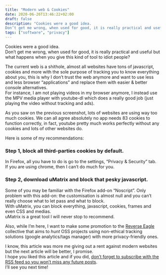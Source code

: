 ```yaml
---
title: "Modern web & Cookies"
date: 2020-06-26T13:46:22+02:00
draft: false
description: "Cookies were a good idea.
Don’t get me wrong, when used for good, it is really practical and useful but what happens when you give this kind of tool to idiot people?"
tags: ["software", "privacy"]
---
```


Cookies were a good idea.  
Don’t get me wrong, when used for good, it is really practical and useful but what happens when you give this kind of tool to idiot people?

The current web is a shithole, almost all websites have tons of javascript, cookies and more with the sole purpose of tracking you to know everything about you, this is why I don’t trust the web anymore and want to use less and less browser “applications” and replace them with easier & better console alternatives.  
For instance, I am not playing videos in my browser anymore, I instead use the MPV media player with youtube-dl which does a really good job (just playing the video without tracking and ads).

As you saw on the previous screenshot, lots of websites are using way too much cookies. We can all agree absolutely no app needs 83 cookies to function correctly, in fact, youtube pretty much works perfectly without any cookies and lots of other websites do.

Here is some of my recommendations:

### Step 1, block all third-parties cookies by default.

In Firefox, all you have to do is go to the settings, “Privacy & Security” tab.  
If you are using chrome, then I can’t do much for you.

### Step 2, download uMatrix and block that pesky javascript.

Some of you may be familiar with the Firefox add-on “Noscript”. Only problem with this add-on: the customisation is almost null and you can’t really choose what to let pass and what to block.  
With uMatrix, you can block everything, javascript, cookies, frames and even CSS and medias.  
uMatrix is a great tool I will never stop to recommend.

Also, while I’m here, I want to make some promotion to the [Reverse Eagle](https://pages.codeberg.org/ReverseEagle/) collective that aims to _hunt_ OSS projects using non-ethical tracking solutions (google analytics/tags manager) with more privacy-friendly ones.

I know, this article was more me giving out a rent against modern websites but the next article will be better, I promise.  
I hope you liked this article and if you did, [don’t forget to subscribe with the RSS feed so you won’t miss any future posts](/blog/index.xml).  
I’ll see you next time!
